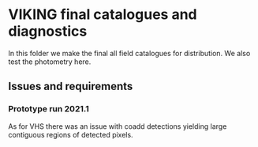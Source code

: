 # VIKING final catalogues and diagnostics

In this folder we make the final all field catalogues for distribution. We also test the photometry here.


## Issues and requirements

### Prototype run 2021.1

As for VHS there was an issue with coadd detections yielding large contiguous regions of detected pixels.
